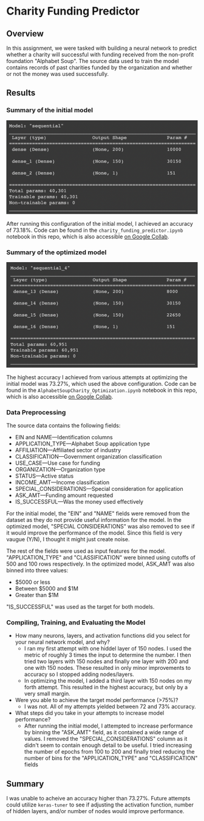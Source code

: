 # Charity Funding Predictor

## Overview
In this assignment, we were tasked with building a neural network to predict whether a charity will successful with funding received from the non-profit foundation "Alphabet Soup". The source data used to train the model contains records of past charities funded by the organization and whether or not the money was used successfully. 

## Results
### Summary of the initial model  

!["Initial Model"](Images/initial_model.png)

After running this configuration of the initial model, I achieved an accuracy of 73.18%. Code can be found in the `charity_funding_predictor.ipynb` notebook in this repo, which is also accessible [on Google Collab](https://colab.research.google.com/drive/1WBt-ElxhuOJto9fcZMN8fNk2qENH2d3S?usp=sharing).

### Summary of the optimized model  

!["Optimized Model"](Images/optimized_model.png)

The highest accuracy I achieved from various attempts at optimizing the initial model was 73.27%, which used the above configuration. Code can be found in the `AlphabetSoupCharity_Optimization.ipynb` notebook in this repo, which is also accessible [on Google Collab](https://colab.research.google.com/drive/1Xkf0Y6dWo4TaJQ_OIBWZUzO5dyXHdmNl?usp=sharing).

### Data Preprocessing
The source data contains the following fields:
* EIN and NAME—Identification columns
* APPLICATION_TYPE—Alphabet Soup application type
* AFFILIATION—Affiliated sector of industry
* CLASSIFICATION—Government organization classification
* USE_CASE—Use case for funding
* ORGANIZATION—Organization type
* STATUS—Active status
* INCOME_AMT—Income classification
* SPECIAL_CONSIDERATIONS—Special consideration for application
* ASK_AMT—Funding amount requested
* IS_SUCCESSFUL—Was the money used effectively

For the initial model, the "EIN" and "NAME" fields were removed from the dataset as they do not provide useful information for the model. In the optimized model, "SPECIAL CONSIDERATIONS" was also removed to see if it would improve the performance of the model. Since this field is very vaugue (Y/N), I thought it might just create noise.    

The rest of the fields were used as input features for the model. "APPLICATION_TYPE" and "CLASSIFICATION" were binned using cutoffs of 500 and 100 rows respectively. In the optimized model, ASK_AMT was also binned into three values:
* $5000 or less
* Between $5000 and $1M
* Greater than $1M   

"IS_SUCCESSFUL" was used as the target for both models.


### Compiling, Training, and Evaluating the Model
* How many neurons, layers, and activation functions did you select for your neural network model, and why?
    * I ran my first attempt with one hiddel layer of 150 nodes. I used the metric of roughly 3 times the input to determine the number. I then tried two layers with 150 nodes and finally one layer with 200 and one with 150 nodes. These resulted in only minor improvements to accuracy so I stopped adding nodes/layers.
    * In optimizing the model, I added a third layer with 150 nodes on my forth attempt. This resulted in the highest accuracy, but only by a very small margin.
* Were you able to achieve the target model performance (>75%)?
    * I was not. All of my attempts yielded between 72 and 73% accuracy.
* What steps did you take in your attempts to increase model performance?
    * After running the initial model, I attempted to increase performance by binning the "ASK_AMT" field, as it contained a wide range of values. I removed the "SPECIAL_CONSIDERATIONS" column as it didn't seem to contain enough detail to be useful. I tried increasing the number of epochs from 100 to 200 and finally tried reducing the number of bins for the "APPLICATION_TYPE" and "CLASSIFICATION" fields

## Summary

I was unable to acheive an accuracy higher than 73.27%. Future attempts could utilize `keras-tuner` to see if adjusting the activation function, number of hidden layers, and/or number of nodes would improve performance.